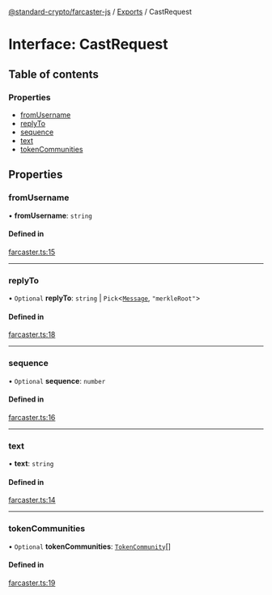 [@standard-crypto/farcaster-js](../README.md) / [Exports](../modules.md) / CastRequest

# Interface: CastRequest

## Table of contents

### Properties

- [fromUsername](CastRequest.md#fromusername)
- [replyTo](CastRequest.md#replyto)
- [sequence](CastRequest.md#sequence)
- [text](CastRequest.md#text)
- [tokenCommunities](CastRequest.md#tokencommunities)

## Properties

### fromUsername

• **fromUsername**: `string`

#### Defined in

[farcaster.ts:15](https://github.com/kn/farcaster-js/blob/main/src/farcaster.ts#L15)

___

### replyTo

• `Optional` **replyTo**: `string` \| `Pick`<[`Message`](Message.md), ``"merkleRoot"``\>

#### Defined in

[farcaster.ts:18](https://github.com/kn/farcaster-js/blob/main/src/farcaster.ts#L18)

___

### sequence

• `Optional` **sequence**: `number`

#### Defined in

[farcaster.ts:16](https://github.com/kn/farcaster-js/blob/main/src/farcaster.ts#L16)

___

### text

• **text**: `string`

#### Defined in

[farcaster.ts:14](https://github.com/kn/farcaster-js/blob/main/src/farcaster.ts#L14)

___

### tokenCommunities

• `Optional` **tokenCommunities**: [`TokenCommunity`](TokenCommunity.md)[]

#### Defined in

[farcaster.ts:19](https://github.com/kn/farcaster-js/blob/main/src/farcaster.ts#L19)
